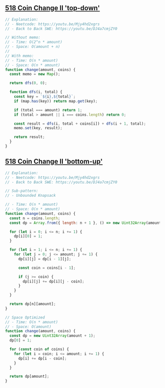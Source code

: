 ## [518 Coin Change II 'top-down'](https://leetcode.com/problems/coin-change-ii/description/)

<!-- notecardId: 1758393693785 -->

```js
// Explanation:
// - Neetcode: https://youtu.be/Mjy4hd2xgrs
// - Back to Back SWE: https://youtu.be/DJ4a7cmjZY0

// Without memo:
// - Time: O(2^n * amount)
// - Space: O(amount + n)
//
// With memo:
// - Time: O(n * amount)
// - Space: O(n * amount)
function change(amount, coins) {
  const memo = new Map();

  return dfs(0, 0);

  function dfs(i, total) {
    const key = `${i},${total}`;
    if (map.has(key)) return map.get(key);

    if (total === amount) return 1;
    if (total > amount || i === coins.length) return 0;

    const result = dfs(i, total + coins[i]) + dfs(i + 1, total);
    memo.set(key, result);

    return result;
  }
}
```

## [518 Coin Change II 'bottom-up'](https://leetcode.com/problems/coin-change-ii/description/)

<!-- notecardId: 1758393693790 -->

```js
// Explanation:
// - Neetcode: https://youtu.be/Mjy4hd2xgrs
// - Back to Back SWE: https://youtu.be/DJ4a7cmjZY0

// Sub-pattern:
// - Unbounded Knapsack

// - Time: O(n * amount)
// - Space: O(n * amount)
function change(amount, coins) {
  const n = coins.length;
  const dp = Array.from({ length: n + 1 }, () => new Uint32Array(amount + 1));

  for (let i = 0; i <= n; i += 1) {
    dp[i][0] = 1;
  }

  for (let i = 1; i <= n; i += 1) {
    for (let j = 0; j <= amount; j += 1) {
      dp[i][j] = dp[i - 1][j];

      const coin = coins[i - 1];

      if (j >= coin) {
        dp[i][j] += dp[i][j - coin];
      }
    }
  }

  return dp[n][amount];
}

// Space Optimized
// - Time: O(n * amount)
// - Space: O(amount)
function change(amount, coins) {
  const dp = new Uint32Array(amount + 1);
  dp[0] = 1;

  for (const coin of coins) {
    for (let i = coin; i <= amount; i += 1) {
      dp[i] += dp[i - coin];
    }
  }

  return dp[amount];
}
```
